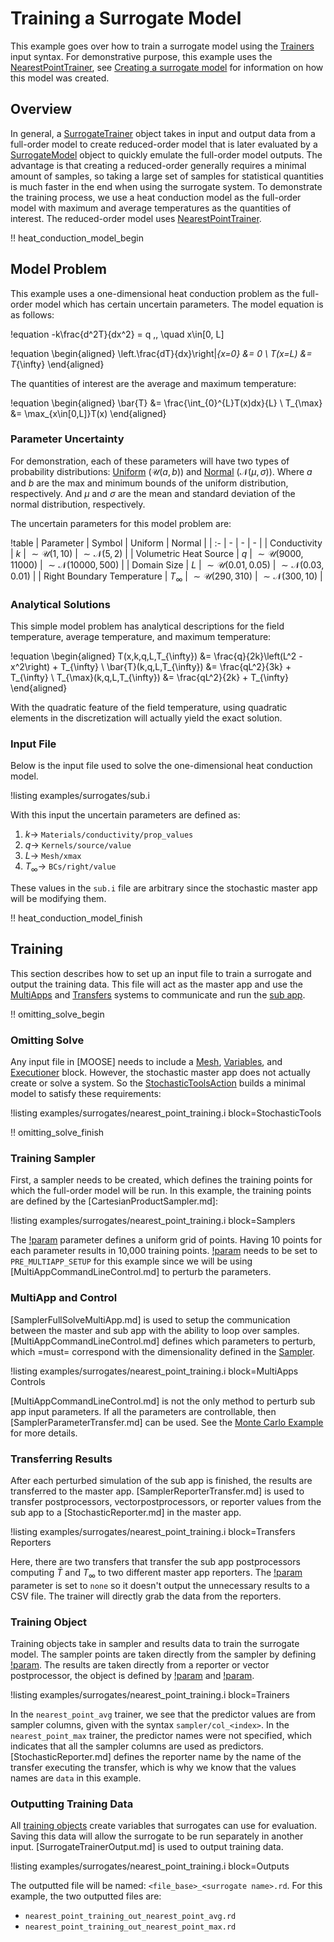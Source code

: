 # Training a Surrogate Model

This example goes over how to train a surrogate model using the [Trainers](Trainers/index.md) input syntax. For demonstrative purpose, this example uses the [NearestPointTrainer](NearestPointTrainer.md), see [Creating a surrogate model](/examples/surrogate_creation.md) for information on how this model was created.

## Overview

In general, a [SurrogateTrainer](Trainers/index.md) object takes in input and output data from a full-order model to create reduced-order model that is later evaluated by a [SurrogateModel](Surrogates/index.md) object to quickly emulate the full-order model outputs. The advantage is that creating a reduced-order generally requires a minimal amount of samples, so taking a large set of samples for statistical quantities is much faster in the end when using the surrogate system. To demonstrate the training process, we use a heat conduction model as the full-order model with maximum and average temperatures as the quantities of interest. The reduced-order model uses [NearestPointTrainer](NearestPointTrainer.md).

!! heat_conduction_model_begin

## Model Problem

This example uses a one-dimensional heat conduction problem as the full-order model which has certain uncertain parameters. The model equation is as follows:

!equation
-k\frac{d^2T}{dx^2} = q \,, \quad x\in[0, L]

!equation
\begin{aligned}
\left.\frac{dT}{dx}\right|_{x=0} &= 0 \\
T(x=L) &= T_{\infty}
\end{aligned}

The quantities of interest are the average and maximum temperature:

!equation
\begin{aligned}
\bar{T} &= \frac{\int_{0}^{L}T(x)dx}{L} \\
T_{\max} &= \max_{x\in[0,L]}T(x)
\end{aligned}

### Parameter Uncertainty

For demonstration, each of these parameters will have two types of probability distributions: [Uniform](Uniform.md) ($\mathcal{U}(a,b)$) and [Normal](Normal.md) ($\mathcal{N}(\mu,\sigma)$). Where $a$ and $b$ are the max and minimum bounds of the uniform distribution, respectively. And $\mu$ and $\sigma$ are the mean and standard deviation of the normal distribution, respectively.

The uncertain parameters for this model problem are:

!table
| Parameter | Symbol | Uniform | Normal |
| :- | - | - | - |
| Conductivity | $k$ | $\sim\mathcal{U}(1, 10)$ | $\sim\mathcal{N}(5, 2)$ |
| Volumetric Heat Source | $q$ | $\sim\mathcal{U}(9000, 11000)$ | $\sim\mathcal{N}(10000, 500)$ |
| Domain Size | $L$ | $\sim\mathcal{U}(0.01, 0.05)$ | $\sim\mathcal{N}(0.03, 0.01)$ |
| Right Boundary Temperature | $T_{\infty}$ | $\sim\mathcal{U}(290, 310)$ | $\sim\mathcal{N}(300, 10)$ |

### Analytical Solutions

This simple model problem has analytical descriptions for the field temperature, average temperature, and maximum temperature:

!equation
\begin{aligned}
T(x,k,q,L,T_{\infty}) &= \frac{q}{2k}\left(L^2 - x^2\right) + T_{\infty} \\
\bar{T}(k,q,L,T_{\infty}) &= \frac{qL^2}{3k} + T_{\infty} \\
T_{\max}(k,q,L,T_{\infty}) &= \frac{qL^2}{2k} + T_{\infty}
\end{aligned}

With the quadratic feature of the field temperature, using quadratic elements in the discretization will actually yield the exact solution.

### Input File

Below is the input file used to solve the one-dimensional heat conduction model.

!listing examples/surrogates/sub.i

With this input the uncertain parameters are defined as:

1. $k\rightarrow$ `Materials/conductivity/prop_values`
1. $q\rightarrow$ `Kernels/source/value`
1. $L\rightarrow$ `Mesh/xmax`
1. $T_{\infty}\rightarrow$ `BCs/right/value`

These values in the `sub.i` file are arbitrary since the stochastic master app will be modifying them.

!! heat_conduction_model_finish

## Training

This section describes how to set up an input file to train a surrogate and output the training data. This file will act as the master app and use the [MultiApps](MultiApps/index.md) and [Transfers](Transfers/index.md) systems to communicate and run the [sub app](examples/surrogates/sub.i).

!! omitting_solve_begin

### Omitting Solve

Any input file in [MOOSE] needs to include a [Mesh](Mesh/index.md), [Variables](syntax/Variables/index.md), and [Executioner](Executioner/index.md) block. However, the stochastic master app does not actually create or solve a system. So the [StochasticToolsAction](StochasticTools/index.md) builds a minimal model to satisfy these requirements:

!listing examples/surrogates/nearest_point_training.i block=StochasticTools

!! omitting_solve_finish

### Training Sampler

First, a sampler needs to be created, which defines the training points for which the full-order model will be run. In this example, the training points are defined by the [CartesianProductSampler.md]:

!listing examples/surrogates/nearest_point_training.i block=Samplers

The [!param](/Samplers/CartesianProduct/linear_space_items) parameter defines a uniform grid of points. Having 10 points for each parameter results in 10,000 training points. [!param](/Samplers/CartesianProduct/execute_on) needs to be set to `PRE_MULTIAPP_SETUP` for this example since we will be using [MultiAppCommandLineControl.md] to perturb the parameters.

### MultiApp and Control

[SamplerFullSolveMultiApp.md] is used to setup the communication between the master and sub app with the ability to loop over samples. [MultiAppCommandLineControl.md] defines which parameters to perturb, which =must= correspond with the dimensionality defined in the [Sampler](Samplers/index.md).

!listing examples/surrogates/nearest_point_training.i block=MultiApps Controls

[MultiAppCommandLineControl.md] is not the only method to perturb sub app input parameters. If all the parameters are controllable, then [SamplerParameterTransfer.md] can be used. See the [Monte Carlo Example](/examples/monte_carlo.md) for more details.

### Transferring Results

After each perturbed simulation of the sub app is finished, the results are transferred to the master app. [SamplerReporterTransfer.md] is used to transfer postprocessors, vectorpostprocessors, or reporter values from the sub app to a [StochasticReporter.md] in the master app.

!listing examples/surrogates/nearest_point_training.i block=Transfers Reporters

Here, there are two transfers that transfer the sub app postprocessors computing $\bar{T}$ and $T_{\infty}$ to two different master app reporters. The [!param](/Reporters/StochasticReporter/outputs) parameter is set to `none` so it doesn't output the unnecessary results to a CSV file. The trainer will directly grab the data from the reporters.

### Training Object

Training objects take in sampler and results data to train the surrogate model. The sampler points are taken directly from the sampler by defining [!param](/Trainers/NearestPointTrainer/sampler). The results are taken directly from a reporter or vector postprocessor, the object is defined by [!param](/Trainers/NearestPointTrainer/response) and [!param](/Trainers/NearestPointTrainer/predictors).

!listing examples/surrogates/nearest_point_training.i block=Trainers

In the `nearest_point_avg` trainer, we see that the predictor values are from sampler columns, given with the syntax `sampler/col_<index>`. In the `nearest_point_max` trainer, the predictor names were not specified, which indicates that all the sampler columns are used as predictors.
[StochasticReporter.md] defines the reporter name by the name of the transfer executing the transfer, which is why we know that the values names are `data` in this example.

### Outputting Training Data

All [training objects](Trainers/index.md) create variables that surrogates can use for evaluation. Saving this data will allow the surrogate to be run separately in another input. [SurrogateTrainerOutput.md] is used to output training data.

!listing examples/surrogates/nearest_point_training.i block=Outputs

The outputted file will be named: `<file_base>_<surrogate name>.rd`. For this example, the two outputted files are:

- `nearest_point_training_out_nearest_point_avg.rd`
- `nearest_point_training_out_nearest_point_max.rd`
